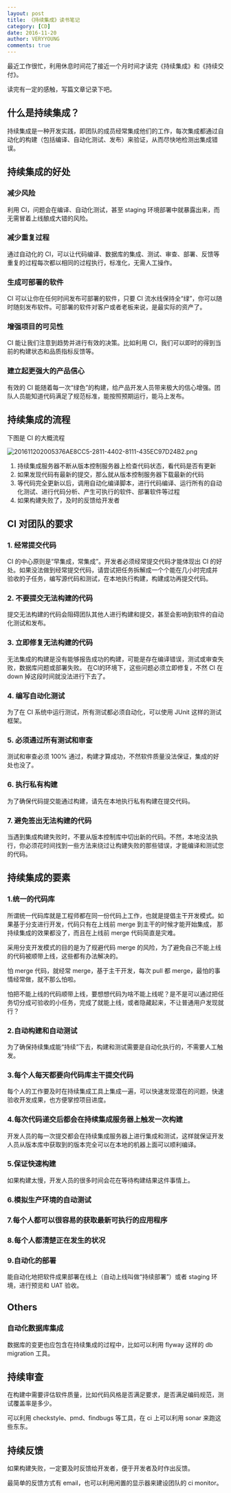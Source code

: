 ```yaml
---
layout: post
title: 《持续集成》读书笔记
category: [CD]
date: 2016-11-20
author: VERYYOUNG
comments: true
---
```


最近工作很忙，利用休息时间花了接近一个月时间才读完《持续集成》和《持续交付》。

读完有一定的感触，写篇文章记录下吧。


<!-- more -->

## 什么是持续集成？
持续集成是一种开发实践，即团队的成员经常集成他们的工作，每次集成都通过自动化的构建（包括编译、自动化测试、发布）来验证，从而尽快地检测出集成错误。

## 持续集成的好处

### 减少风险
利用 CI，问题会在编译、自动化测试，甚至 staging 环境部署中就暴露出来，而无需冒着上线酿成大错的风险。

### 减少重复过程
通过自动化的 CI，可以让代码编译、数据库的集成、测试、审查、部署、反馈等重复的过程每次都以相同的过程执行，标准化，无需人工操作。


### 生成可部署的软件
CI 可以让你在任何时间发布可部署的软件，只要 CI 流水线保持全“绿”，你可以随时随刻发布软件。可部署的软件对客户或者老板来说，是最实际的资产了。

### 增强项目的可见性
CI 能让我们注意到趋势并进行有效的决策。比如利用 CI，我们可以即时的得到当前的构建状态和品质指标反馈等。

### 建立起更强大的产品信心
有效的 CI 能随着每一次“绿色”的构建，给产品开发人员带来极大的信心增强。团队人员能知道代码满足了规范标准，能按照预期运行，能马上发布。


## 持续集成的流程

下图是 CI 的大概流程

![201611202005376AE8CC5-2811-4402-8111-435EC97D24B2.png](http://78rd4j.com1.z0.glb.clouddn.com/201611202005376AE8CC5-2811-4402-8111-435EC97D24B2.png)

1. 持续集成服务器不断从版本控制服务器上检查代码状态，看代码是否有更新
2. 如果发现代码有最新的提交，那么就从版本控制服务器下载最新的代码
3. 等代码完全更新以后，调用自动化编译脚本，进行代码编译、运行所有的自动化测试、进行代码分析、产生可执行的软件、部署软件等过程
4. 如果构建失败了，及时的反馈给开发者

## CI 对团队的要求

### 1. 经常提交代码
CI 的中心原则是“早集成，常集成”。开发者必须经常提交代码才能体现出 CI 的好处。如果没法做到经常提交代码，请尝试把任务拆解成一个个能在几小时完成并
验收的子任务，编写源代码和测试，在本地执行构建，构建成功再提交代码。

### 2. 不要提交无法构建的代码
提交无法构建的代码会阻碍团队其他人进行构建和提交，甚至会影响到软件的自动化测试和发布。

### 3. 立即修复无法构建的代码
无法集成的构建是没有能够报告成功的构建，可能是存在编译错误，测试或审查失败，数据库问题或部署失败。
在CI的环境下，这些问题必须立即修复，不然 CI 在 down 掉这段时间就没法进行下去了。

### 4. 编写自动化测试
为了在 CI 系统中运行测试，所有测试都必须自动化，可以使用 JUnit 这样的测试框架。

### 5. 必须通过所有测试和审查
测试和审查必须 100% 通过，构建才算成功，不然软件质量没法保证，集成的好处也没了。

### 6. 执行私有构建
为了确保代码提交能通过构建，请先在本地执行私有构建在提交代码。

### 7. 避免签出无法构建的代码
当遇到集成构建失败时，不要从版本控制库中切出新的代码。不然，本地没法执行，你必须花时间找到一些方法来绕过让构建失败的那些错误，才能编译和测试您的代码。

## 持续集成的要素

### 1.统一的代码库
所谓统一代码库就是工程师都在同一份代码上工作，也就是提倡主干开发模式。如果基于分支进行开发，代码只有在上线前 merge 到主干的时候才能开始集成，
那持续集成的效果都没了，而且在上线前 merge 代码简直是灾难。

采用分支开发模式的目的是为了规避代码 merge 的风险，为了避免自己不能上线的代码被顺带上线，这些都有办法解决的。

怕 merge 代码，就经常 merge，基于主干开发，每次 pull 都 merge，最怕的事情经常做，就不那么怕啦。

怕把不能上线的代码顺带上线，要想想代码为啥不能上线呢？是不是可以通过把任务切分成可验收的小任务，完成了就能上线，或者隐藏起来，不让普通用户发现就行？

### 2.自动构建和自动测试
为了确保持续集成能“持续”下去，构建和测试需要是自动化执行的，不需要人工触发。

### 3.每个人每天都要向代码库主干提交代码
每个人的工作要及时在持续集成工具上集成一遍，可以快速发现潜在的问题，快速验收开发成果，也方便掌控项目进度。

### 4.每次代码递交后都会在持续集成服务器上触发一次构建
开发人员的每一次提交都会在持续集成服务器上进行集成和测试，这样就保证开发人员从版本库中获取到的版本完全可以在本地的机器上面可以顺利编译。

### 5.保证快速构建
如果构建太慢，开发人员的很多时间会花在等待构建结果这件事情上。

### 6.模拟生产环境的自动测试

### 7.每个人都可以很容易的获取最新可执行的应用程序

### 8.每个人都清楚正在发生的状况

### 9.自动化的部署
能自动化地把软件成果部署在线上（自动上线叫做“持续部署”）或者 staging 环境，进行预览和 UAT 验收。


## Others

### 自动化数据库集成
数据库的变更也应包含在持续集成的过程中，比如可以利用 flyway 这样的 db migration 工具。

## 持续审查
在构建中需要评估软件质量，比如代码风格是否满足要求，是否满足编码规范，测试覆盖率是多少。

可以利用 checkstyle、pmd、findbugs 等工具，在 ci 上可以利用 sonar 来跑这些东东。

##  持续反馈

如果构建失败，一定要及时反馈给开发者，便于开发者及时作出反馈。

最简单的反馈方式有 email，也可以利用闲置的显示器来建设团队的 ci monitor。